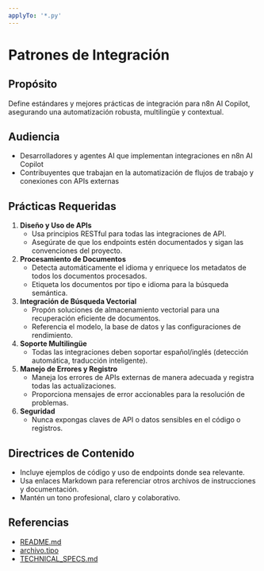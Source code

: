 ```yaml
---
applyTo: '*.py'
---
```

# Patrones de Integración

## Propósito
Define estándares y mejores prácticas de integración para n8n AI Copilot, asegurando una automatización robusta, multilingüe y contextual.

## Audiencia
- Desarrolladores y agentes AI que implementan integraciones en n8n AI Copilot
- Contribuyentes que trabajan en la automatización de flujos de trabajo y conexiones con APIs externas

## Prácticas Requeridas
1. **Diseño y Uso de APIs**
   - Usa principios RESTful para todas las integraciones de API.
   - Asegúrate de que los endpoints estén documentados y sigan las convenciones del proyecto.
2. **Procesamiento de Documentos**
   - Detecta automáticamente el idioma y enriquece los metadatos de todos los documentos procesados.
   - Etiqueta los documentos por tipo e idioma para la búsqueda semántica.
3. **Integración de Búsqueda Vectorial**
   - Propón soluciones de almacenamiento vectorial para una recuperación eficiente de documentos.
   - Referencia el modelo, la base de datos y las configuraciones de rendimiento.
4. **Soporte Multilingüe**
   - Todas las integraciones deben soportar español/inglés (detección automática, traducción inteligente).
5. **Manejo de Errores y Registro**
   - Maneja los errores de APIs externas de manera adecuada y registra todas las actualizaciones.
   - Proporciona mensajes de error accionables para la resolución de problemas.
6. **Seguridad**
   - Nunca expongas claves de API o datos sensibles en el código o registros.

## Directrices de Contenido
- Incluye ejemplos de código y uso de endpoints donde sea relevante.
- Usa enlaces Markdown para referenciar otros archivos de instrucciones y documentación.
- Mantén un tono profesional, claro y colaborativo.

## Referencias
- [README.md](../../README.md)
- [archivo.tipo](ruta/archivo.tipo)
- [TECHNICAL_SPECS.md](../../TECHNICAL_SPECS.md)